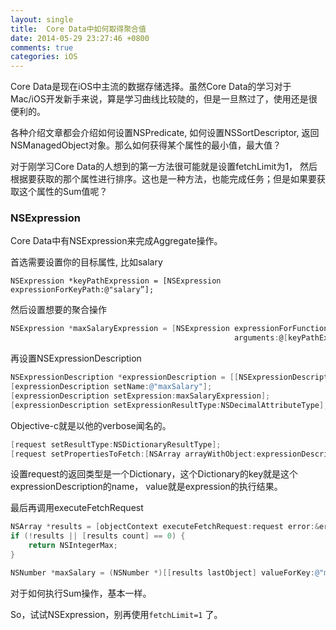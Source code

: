 ```yaml
---
layout: single
title:  Core Data中如何取得聚合值
date: 2014-05-29 23:27:46 +0800
comments: true
categories: iOS
---
```


Core Data是现在iOS中主流的数据存储选择。虽然Core Data的学习对于Mac/iOS开发新手来说，算是学习曲线比较陡的，但是一旦熬过了，使用还是很便利的。

各种介绍文章都会介绍如何设置NSPredicate, 如何设置NSSortDescriptor, 返回NSManagedObject对象。那么如何获得某个属性的最小值，最大值？

对于刚学习Core Data的人想到的第一方法很可能就是设置fetchLimit为1， 然后根据要获取的那个属性进行排序。这也是一种方法，也能完成任务；但是如果要获取这个属性的Sum值呢？

### NSExpression

Core Data中有NSExpression来完成Aggregate操作。

首选需要设置你的目标属性, 比如salary

<code>NSExpression *keyPathExpression = [NSExpression expressionForKeyPath:@"salary”];</code>

然后设置想要的聚合操作
```objective-c
NSExpression *maxSalaryExpression = [NSExpression expressionForFunction:@"max:"
                                                  arguments:@[keyPathExpression]];
```

再设置NSExpressionDescription
```objective-c
NSExpressionDescription *expressionDescription = [[NSExpressionDescription alloc] init];
[expressionDescription setName:@"maxSalary"];
[expressionDescription setExpression:maxSalaryExpression];
[expressionDescription setExpressionResultType:NSDecimalAttributeType];
```
Objective-c就是以他的verbose闻名的。

```objective-c
[request setResultType:NSDictionaryResultType];
[request setPropertiesToFetch:[NSArray arrayWithObject:expressionDescription]];
```
设置request的返回类型是一个Dictionary，这个Dictionary的key就是这个expressionDescription的name， value就是expression的执行结果。

最后再调用executeFetchRequest

```objective-c
NSArray *results = [objectContext executeFetchRequest:request error:&error];
if (!results || [results count] == 0) {
    return NSIntegerMax;
}

NSNumber *maxSalary = (NSNumber *)[[results lastObject] valueForKey:@"maxSalary"];
```

对于如何执行Sum操作，基本一样。

So，试试NSExpression，别再使用<code>fetchLimit=1</code> 了。
